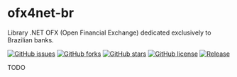 # ofx4net-br
Library .NET OFX (Open Financial Exchange) dedicated exclusively to Brazilian banks.

[![GitHub issues](https://img.shields.io/github/issues/OFXbr/ofx4net-br.svg)](https://github.com/OFXbr/ofx4net-br/issues)
[![GitHub forks](https://img.shields.io/github/forks/OFXbr/ofx4net-br.svg)](https://github.com/OFXbr/ofx4net-br/network) 
[![GitHub stars](https://img.shields.io/github/stars/OFXbr/ofx4net-br.svg)](https://github.com/OFXbr/ofx4net-br/stargazers)
[![GitHub license](https://img.shields.io/badge/license-MIT-blue.svg)](https://raw.githubusercontent.com/OFXbr/ofx4net-br/master/LICENSE)
[![Release](https://img.shields.io/github/release/OFXbr/ofx4net-br.svg)](https://github.com/OFXbr/ofx4net-br/releases/latest)

TODO

